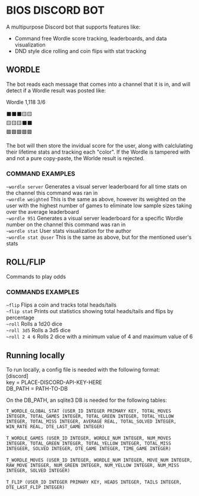 # BIOS DISCORD BOT
A multipurpose Discord bot that supports features like:
- Command free Wordle score tracking, leaderboards, and data visualization
- DND style dice rolling and coin flips with stat tracking
## WORDLE
The bot reads each message that comes into a channel that it is in, and will detect if a Wordle result was posted like:

Wordle 1,118 3/6

⬛⬛⬛🟨🟨</br>
🟨🟨🟨⬛⬛</br>
🟩🟩🟩🟩🟩

The bot will then store the invidual score for the user, along with calclulating their lifetime stats and tracking each "color". If the Wordle is tampered with and not a pure copy-paste, the Worlde result is rejected.

### COMMAND EXAMPLES
`~wordle server` Generates a visual server leaderboard for all time stats on the channel this command was ran in </br>
`~wordle weighted` This is the same as above, however its weighted on the user with the highest number of games to eliminate low sample sizes taking over the average leaderboard </br>
`~wordle 951`  Generates a visual server leaderboard for a specific Wordle number on the channel this command was ran in</br>
`~wordle stat` User stats visualization for the author</br>
`~wordle stat @user` This is the same as above, but for the mentioned user's stats
## ROLL/FLIP
Commands to play odds
### COMMANDS EXAMPLES
`~flip` Flips a coin and tracks total heads/tails</br>
`~flip stat` Prints out statistics showing total heads/tails and flips by percentage </br>
`~roll` Rolls a 1d20 dice</br>
`~roll 3d5` Rolls a 3d5 dice</br>
`~roll 2 4 6` Rolls 2 dice with a minimum value of 4 and maximum value of 6</br>

## Running locally
To run locally, a config file is needed with the following format: </br>
[discord]</br>
key = PLACE-DISCORD-API-KEY-HERE</br>
DB_PATH = PATH-TO-DB</br>

On the DB_PATH, an sqlite3 DB is needed for the following tables:</br>

`T_WORDLE_GLOBAL_STAT (USER_ID INTEGER PRIMARY KEY, TOTAL_MOVES INTEGER, TOTAL_GAMES INTEGER, TOTAL_GREEN INTEGER, TOTAL_YELLOW INTEGER, TOTAL_MISS INTEGER, AVERAGE REAL, TOTAL_SOLVED INTEGER, WIN_RATE REAL, DTE_LAST_GAME INTEGER)`</br></br>
`T_WORDLE_GAMES (USER_ID INTEGER, WORDLE_NUM INTEGER, NUM_MOVES INTEGER, TOTAL_GREEN INTEGER, TOTAL_YELLOW INTEGER, TOTAL_MISS INTEGEER, SOLVED INTEGER, DTE_GAME INTEGER, TIME_GAME INTEGER)`</br></br>
`T_WORDLE_MOVES (USER_ID INTEGER, WORDLE_NUM INTEGER, MOVE_NUM INTEGER, RAW_MOVE INTEGER, NUM_GREEN INTEGER, NUM_YELLOW INTEGER, NUM_MISS INTEGER, SOLVED INTEGER)`</br></br>
`T_FLIP (USER_ID INTEGER PRIMARY KEY, HEADS INTEGER, TAILS INTEGER, DTE_LAST_FLIP INTEGER)`
